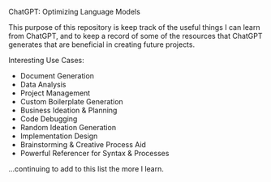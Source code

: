 ChatGPT: Optimizing Language Models

This purpose of this repository is keep track of the useful things I can learn from ChatGPT, and to keep a record of some of the resources that ChatGPT generates
that are beneficial in creating future projects.

Interesting Use Cases:
- Document Generation
- Data Analysis
- Project Management
- Custom Boilerplate Generation
- Business Ideation & Planning
- Code Debugging
- Random Ideation Generation
- Implementation Design
- Brainstorming & Creative Process Aid
- Powerful Referencer for Syntax & Processes

...continuing to add to this list the more I learn.
